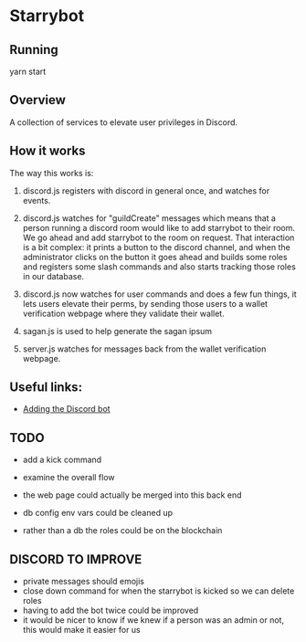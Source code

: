 # Starrybot

## Running

yarn start

## Overview

A collection of services to elevate user privileges in Discord.

## How it works

The way this works is:

1. discord.js registers with discord in general once, and watches for events.

2. discord.js watches for "guildCreate" messages which means that a person running a discord room would like to add starrybot to their room. We go ahead and add starrybot to the room on request. That interaction is a bit complex: it prints a button to the discord channel, and when the administrator clicks on the button it goes ahead and builds some roles and registers some slash commands and also starts tracking those roles in our database.

3. discord.js now watches for user commands and does a few fun things, it lets users elevate their perms, by sending those users to a wallet verification webpage where they validate their wallet.

4. sagan.js is used to help generate the sagan ipsum

5. server.js watches for messages back from the wallet verification webpage.

## Useful links:

- [Adding the Discord bot](https://discord.com/oauth2/authorize?client_id=911363833925349456&scope=bot&permissions=8)

## TODO

- add a kick command 

- examine the overall flow
- the web page could actually be merged into this back end
- db config env vars could be cleaned up
- rather than a db the roles could be on the blockchain


## DISCORD TO IMPROVE

- private messages should emojis
- close down command for when the starrybot is kicked so we can delete roles
- having to add the bot twice could be improved
- it would be nicer to know if we knew if a person was an admin or not, this would make it easier for us

